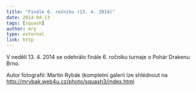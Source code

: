 ```yaml
---
title: "Finále 6. ročníku (13. 4. 2014)"
date: 2014-04-13
tags: [squash]
author: mry
type: external
link: http
---
```


V neděli 13. 4. 2014 se odehrálo finále 6. ročníku turnaje o Pohár Drakenu Brno.

Autor fotografií: Martin Rybák (kompletní galerii lze shlédnout na http://mrybak.web4u.cz/photo/squash3/index.html
